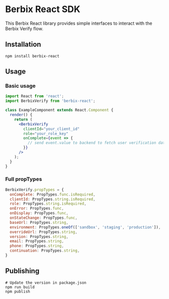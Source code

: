 # Berbix React SDK

This Berbix React library provides simple interfaces to interact with the Berbix Verify flow.

## Installation

    npm install berbix-react

## Usage

### Basic usage

```jsx
import React from 'react';
import BerbixVerify from 'berbix-react';

class ExampleComponent extends React.Component {
  render() {
    return (
      <BerbixVerify
        clientId="your_client_id"
        role="your_role_key"
        onComplete={event => {
          // send event.value to backend to fetch user verification data
        }}
      />
    );
  }
}
```

### Full propTypes

```js
BerbixVerify.propTypes = {
  onComplete: PropTypes.func.isRequired,
  clientId: PropTypes.string.isRequired,
  role: PropTypes.string.isRequired,
  onError: PropTypes.func,
  onDisplay: PropTypes.func,
  onStateChange: PropTypes.func,
  baseUrl: PropTypes.string,
  environment: PropTypes.oneOf(['sandbox', 'staging', 'production']),
  overrideUrl: PropTypes.string,
  version: PropTypes.string,
  email: PropTypes.string,
  phone: PropTypes.string,
  continuation: PropTypes.string,
}
```

## Publishing

    # Update the version in package.json
    npm run build
    npm publish
